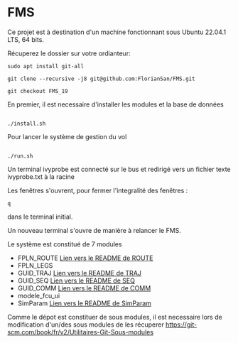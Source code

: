 # FMS

Ce projet est à destination d'un machine fonctionnant sous Ubuntu 22.04.1 LTS, 64 bits.

Récuperez le dossier sur votre ordianteur:
```console
sudo apt install git-all

git clone --recursive -j8 git@github.com:FlorianSan/FMS.git

git checkout FMS_19
```
En premier, il est necessaire d'installer les modules et la base de données 
```console

./install.sh
```
Pour lancer le système de gestion du vol
```console

./run.sh
```
Un terminal ivyprobe est connecté sur le bus et redirigé vers un fichier texte ivyprobe.txt à la racine 

Les fenêtres s'ouvrent, pour fermer l'integralité des fenêtres : 
```console
q
```
dans le terminal initial.

Un nouveau terminal s'ouvre de manière à relancer le FMS.


Le système est constitué de 7 modules

- FPLN_ROUTE [Lien vers le README de ROUTE](/FPLN_ROUTE/README.md)<br/>
- FPLN_LEGS
- GUID_TRAJ [Lien vers le README de TRAJ](https://github.com/JulieMorvan33/Projet-AVI/blob/main/README.txt)<br/>
- GUID_SEQ [Lien vers le README de SEQ](https://github.com/NicolasABN/GUID_SEQ/blob/main/README.txt)<br/>
- GUID_COMM [Lien vers le README de COMM](https://github.com/FlorianSan/GuidCommFms/blob/master/README)<br/>
- modele_fcu_ui
- SimParam [Lien vers le README de SimParam](https://github.com/FlorianSan/SimParam/blob/main/README.md)<br/>

Comme le dépot est constituer de sous modules, il est necessaire lors de modification d'un/des sous modules de les récuperer
https://git-scm.com/book/fr/v2/Utilitaires-Git-Sous-modules

